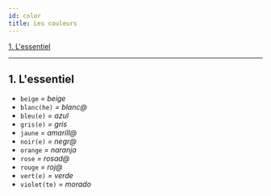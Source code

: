 ```yaml
---
id: color
title: Les couleurs
---
```


[1. L'essentiel](#1-l-essentiel)

---

## 1. L'essentiel

* `beige` _= beige_
* `blanc(he)` _= blanc@_
* `bleu(e)` _= azul_
* `gris(e)` _= gris_
* `jaune` _= amarill@_
* `noir(e)` _= negr@_
* `orange` _= naranja_
* `rose` _= rosad@_
* `rouge` _= roj@_
* `vert(e)` _= verde_
* `violet(te)` _= morado_
